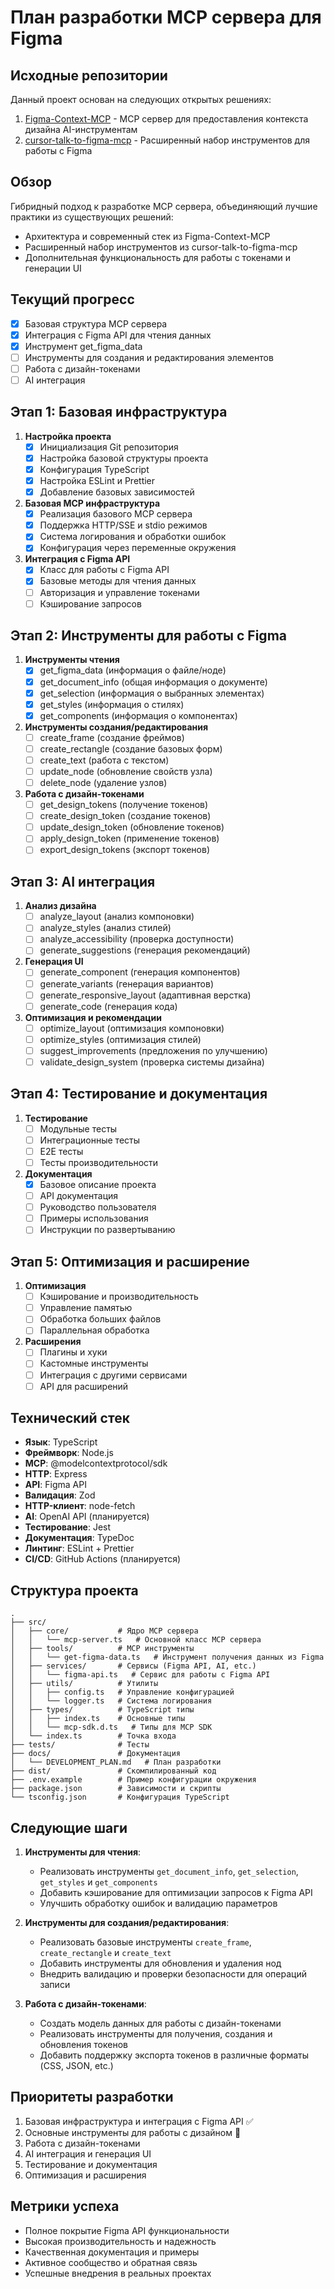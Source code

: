 # План разработки MCP сервера для Figma

## Исходные репозитории
Данный проект основан на следующих открытых решениях:
1. [Figma-Context-MCP](https://github.com/neprokin/Figma-Context-MCP) - MCP сервер для предоставления контекста дизайна AI-инструментам
2. [cursor-talk-to-figma-mcp](https://github.com/neprokin/cursor-talk-to-figma-mcp) - Расширенный набор инструментов для работы с Figma

## Обзор
Гибридный подход к разработке MCP сервера, объединяющий лучшие практики из существующих решений:
- Архитектура и современный стек из Figma-Context-MCP
- Расширенный набор инструментов из cursor-talk-to-figma-mcp
- Дополнительная функциональность для работы с токенами и генерации UI

## Текущий прогресс
- [x] Базовая структура MCP сервера
- [x] Интеграция с Figma API для чтения данных
- [x] Инструмент get_figma_data
- [ ] Инструменты для создания и редактирования элементов
- [ ] Работа с дизайн-токенами
- [ ] AI интеграция

## Этап 1: Базовая инфраструктура
1. **Настройка проекта**
   - [x] Инициализация Git репозитория
   - [x] Настройка базовой структуры проекта
   - [x] Конфигурация TypeScript
   - [x] Настройка ESLint и Prettier
   - [x] Добавление базовых зависимостей

2. **Базовая MCP инфраструктура**
   - [x] Реализация базового MCP сервера
   - [x] Поддержка HTTP/SSE и stdio режимов
   - [x] Система логирования и обработки ошибок
   - [x] Конфигурация через переменные окружения

3. **Интеграция с Figma API**
   - [x] Класс для работы с Figma API
   - [x] Базовые методы для чтения данных
   - [ ] Авторизация и управление токенами
   - [ ] Кэширование запросов

## Этап 2: Инструменты для работы с Figma
1. **Инструменты чтения**
   - [x] get_figma_data (информация о файле/ноде)
   - [x] get_document_info (общая информация о документе)
   - [x] get_selection (информация о выбранных элементах)
   - [x] get_styles (информация о стилях)
   - [x] get_components (информация о компонентах)

2. **Инструменты создания/редактирования**
   - [ ] create_frame (создание фреймов)
   - [ ] create_rectangle (создание базовых форм)
   - [ ] create_text (работа с текстом)
   - [ ] update_node (обновление свойств узла)
   - [ ] delete_node (удаление узлов)

3. **Работа с дизайн-токенами**
   - [ ] get_design_tokens (получение токенов)
   - [ ] create_design_token (создание токенов)
   - [ ] update_design_token (обновление токенов)
   - [ ] apply_design_token (применение токенов)
   - [ ] export_design_tokens (экспорт токенов)

## Этап 3: AI интеграция
1. **Анализ дизайна**
   - [ ] analyze_layout (анализ компоновки)
   - [ ] analyze_styles (анализ стилей)
   - [ ] analyze_accessibility (проверка доступности)
   - [ ] generate_suggestions (генерация рекомендаций)

2. **Генерация UI**
   - [ ] generate_component (генерация компонентов)
   - [ ] generate_variants (генерация вариантов)
   - [ ] generate_responsive_layout (адаптивная верстка)
   - [ ] generate_code (генерация кода)

3. **Оптимизация и рекомендации**
   - [ ] optimize_layout (оптимизация компоновки)
   - [ ] optimize_styles (оптимизация стилей)
   - [ ] suggest_improvements (предложения по улучшению)
   - [ ] validate_design_system (проверка системы дизайна)

## Этап 4: Тестирование и документация
1. **Тестирование**
   - [ ] Модульные тесты
   - [ ] Интеграционные тесты
   - [ ] E2E тесты
   - [ ] Тесты производительности

2. **Документация**
   - [x] Базовое описание проекта
   - [ ] API документация
   - [ ] Руководство пользователя
   - [ ] Примеры использования
   - [ ] Инструкции по развертыванию

## Этап 5: Оптимизация и расширение
1. **Оптимизация**
   - [ ] Кэширование и производительность
   - [ ] Управление памятью
   - [ ] Обработка больших файлов
   - [ ] Параллельная обработка

2. **Расширения**
   - [ ] Плагины и хуки
   - [ ] Кастомные инструменты
   - [ ] Интеграция с другими сервисами
   - [ ] API для расширений

## Технический стек
- **Язык**: TypeScript
- **Фреймворк**: Node.js
- **MCP**: @modelcontextprotocol/sdk
- **HTTP**: Express
- **API**: Figma API
- **Валидация**: Zod
- **HTTP-клиент**: node-fetch
- **AI**: OpenAI API (планируется)
- **Тестирование**: Jest
- **Документация**: TypeDoc
- **Линтинг**: ESLint + Prettier
- **CI/CD**: GitHub Actions (планируется)

## Структура проекта
```
.
├── src/
│   ├── core/           # Ядро MCP сервера
│   │   └── mcp-server.ts   # Основной класс MCP сервера
│   ├── tools/          # MCP инструменты
│   │   └── get-figma-data.ts   # Инструмент получения данных из Figma
│   ├── services/       # Сервисы (Figma API, AI, etc.)
│   │   └── figma-api.ts   # Сервис для работы с Figma API
│   ├── utils/          # Утилиты
│   │   ├── config.ts   # Управление конфигурацией
│   │   └── logger.ts   # Система логирования
│   ├── types/          # TypeScript типы
│   │   ├── index.ts    # Основные типы
│   │   └── mcp-sdk.d.ts   # Типы для MCP SDK
│   └── index.ts        # Точка входа
├── tests/              # Тесты
├── docs/               # Документация
│   └── DEVELOPMENT_PLAN.md   # План разработки
├── dist/               # Скомпилированный код
├── .env.example        # Пример конфигурации окружения
├── package.json        # Зависимости и скрипты
└── tsconfig.json       # Конфигурация TypeScript
```

## Следующие шаги
1. **Инструменты для чтения**:
   - Реализовать инструменты `get_document_info`, `get_selection`, `get_styles` и `get_components`
   - Добавить кэширование для оптимизации запросов к Figma API
   - Улучшить обработку ошибок и валидацию параметров

2. **Инструменты для создания/редактирования**:
   - Реализовать базовые инструменты `create_frame`, `create_rectangle` и `create_text`
   - Добавить инструменты для обновления и удаления нод
   - Внедрить валидацию и проверки безопасности для операций записи

3. **Работа с дизайн-токенами**:
   - Создать модель данных для работы с дизайн-токенами
   - Реализовать инструменты для получения, создания и обновления токенов
   - Добавить поддержку экспорта токенов в различные форматы (CSS, JSON, etc.)

## Приоритеты разработки
1. Базовая инфраструктура и интеграция с Figma API ✅
2. Основные инструменты для работы с дизайном 🔄
3. Работа с дизайн-токенами
4. AI интеграция и генерация UI
5. Тестирование и документация
6. Оптимизация и расширения

## Метрики успеха
- Полное покрытие Figma API функциональности
- Высокая производительность и надежность
- Качественная документация и примеры
- Активное сообщество и обратная связь
- Успешные внедрения в реальных проектах 
